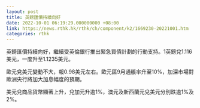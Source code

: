 ```yaml
---
layout: post
title: 英鎊匯價持續向好
date: 2022-10-01 06:19:29.000000000 +08:00
link: https://news.rthk.hk/rthk/ch/component/k2/1669230-20221001.htm
categories: rthk
---
```


英鎊匯價持續向好，繼續受英倫銀行推出緊急買債計劃的行動支持。1英鎊兌1.116美元，一度升至1.1235美元。

歐元兌美元變動不大，報0.98美元左右。歐元區9月通脹率升至10%，加深市場對歐洲央行將加大加息幅度的預期。

美元兌商品貨幣顯著上升，兌加元升逾1%，澳元及新西蘭元兌美元分別跌逾1%及2%。
